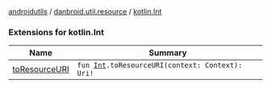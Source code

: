 [androidutils](../../index.md) / [danbroid.util.resource](../index.md) / [kotlin.Int](./index.md)

### Extensions for kotlin.Int

| Name | Summary |
|---|---|
| [toResourceURI](to-resource-u-r-i.md) | `fun `[`Int`](https://kotlinlang.org/api/latest/jvm/stdlib/kotlin/-int/index.html)`.toResourceURI(context: Context): Uri!` |
